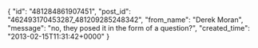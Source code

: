  {
   "id": "481284861907451",
   "post_id": "462493170453287_481209285248342",
   "from_name": "Derek Moran",
   "message": "no, they posed it in the form of a question?",
   "created_time": "2013-02-15T11:31:42+0000"
 }
